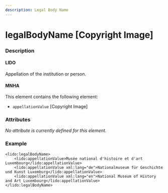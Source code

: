 ```yaml
---
description: Legal Body Name
---
```


# legalBodyName \[Copyright Image\]

### Description

#### LIDO

Appellation of the institution or person.

#### MNHA

This element contains the following element:

* `appellationValue` \[Copyright Image\]

### Attributes

_No attribute is currently defined for this element._

### Example

```markup
<lido:legalBodyName>
    <lido:appellationValue>Musée national d'histoire et d'art Luxembourg</lido:appellationValue>
    <lido:appellationValue xml:lang="de">Nationalmuseum für Geschichte und Kunst Luxemburg</lido:appellationValue>
    <lido:appellationValue xml:lang="en">National Museum of History and Art Luxembourg</lido:appellationValue>
</lido:legalBodyName>
```

